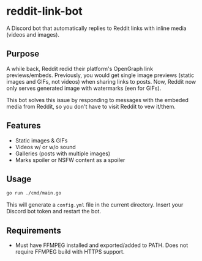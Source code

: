 # reddit-link-bot

A Discord bot that automatically replies to Reddit links with inline media (videos and images).

## Purpose

A while back, Reddit redid their platform's OpenGraph link previews/embeds. Previously, you would get single image previews (static images and GIFs, not videos) when sharing links to posts. Now, Reddit now only serves generated image with watermarks (een for GIFs).

This bot solves this issue by responding to messages with the embeded media from Reddit, so you don't have to visit Reddit to vew it/them.

## Features

- Static images & GIFs
- Videos w/ or w/o sound
- Galleries (posts with multiple images)
- Marks spoiler or NSFW content as a spoiler

## Usage

```bash
go run ./cmd/main.go
```

This will generate a `config.yml` file in the current directory. Insert your Discord bot token and restart the bot.

## Requirements

- Must have FFMPEG installed and exported/added to PATH. Does not require FFMPEG build with HTTPS support.
